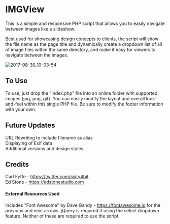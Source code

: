 # IMGView

This is a simple and responsive PHP script that allows you to easily navigate between images like a slideshow.

Best used for showcasing design concepts to clients, the script will show the file name as the page title and dynamically create a dropdown list of all of image files within the same directory, and make it easy for viewers to navigate between the images.

![2017-08-30_10-03-54](https://user-images.githubusercontent.com/5123969/29877198-f524f940-8d6c-11e7-8a5c-658fde92ec16.png)

## To Use

To use, just drop the "index.php" file into an online folder with supported images (jpg, png, gif). You can easily modify the layout and overall look-and-feel within this single PHP file. Be sure to modify the footer information with your own.

## Future Updates

URL Rewriting to include filename as alias<br>
Displaying of Exif data<br>
Additional versions and design styles

## Credits

Carl Fyffe - https://twitter.com/sixty4bit<br>
Ed Stone - https://edstonestudio.com

#### External Resources Used

Includes "Font Awesome" by Dave Gandy - https://fontawesome.io for the previous and next arrows. jQuery is required if using the select dropdown feature. Neither of these are required to use the script.
